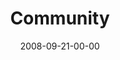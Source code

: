 ---
layout: message
category: message
series: "Core Strength"
title: "Community"
date: 2008-09-21-00-00
message_id: 520
sc-permalink-url: "http://soundcloud.com/crdschurch/core-strength-community"
audio: "http://s3.amazonaws.com/crossroads-media/messages/audio/092008ServiceAudio.mp3"
audio-duration: "30:59"
program: "http://s3.amazonaws.com/crossroads-media/documents/0920_21Program.pdf"
notes-description: ""
notes: "http://s3.amazonaws.com/crossroads-media/documents/092008StudyNotes.pdf"
notes-title: "Core Strength&#58; Community (Study Notes)"
description: "Brian Tome discusses how being in community with others is another essential aspect of spiritual growth, another core 
discipline."
video: "http://s3.amazonaws.com/crossroads-media/messages/video/092008Service.mp4"
video-duration: "30:59"
yt-video-id: "XE6GHtFlcFI"
video-image: "http://s3.amazonaws.com/crossroads-media/images/092008ServiceStill.jpg"
tag: 
 - community
 - tome
explicit: false
---